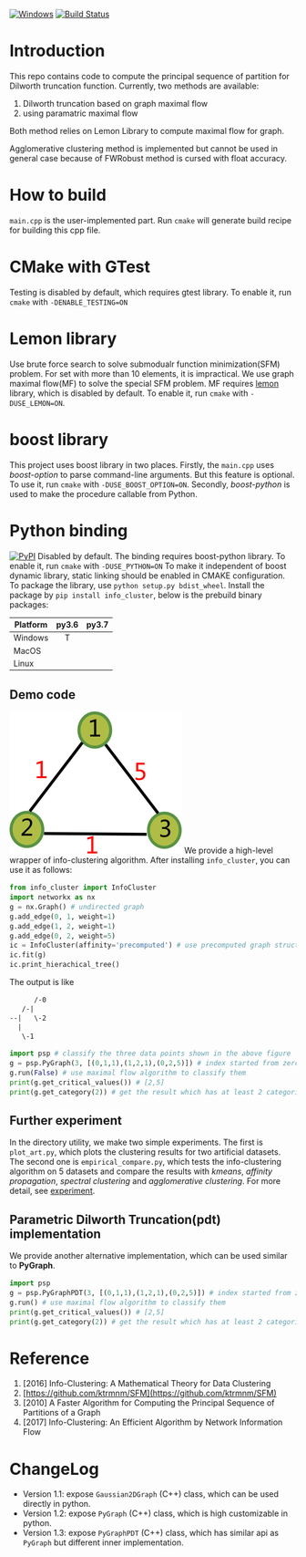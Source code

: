 [![Windows](https://ci.appveyor.com/api/projects/status/github/zhaofeng-shu33/principal_sequence_of_partition?branch=master&svg=true)](https://ci.appveyor.com/project/zhaofeng-shu33/principal-sequence-of-partition)
[![Build Status](https://api.travis-ci.com/zhaofeng-shu33/principal_sequence_of_partition.svg?branch=master)](https://travis-ci.com/zhaofeng-shu33/principal_sequence_of_partition/)
# Introduction
This repo contains code to compute the principal sequence of partition for Dilworth truncation function.
Currently, two methods are available:

1. Dilworth truncation based on graph maximal flow
2. using paramatric maximal flow

Both method relies on Lemon Library to compute maximal flow for graph.

Agglomerative clustering method is implemented but cannot be used in general case because of FWRobust method is cursed with float accuracy.

# How to build
`main.cpp` is the user-implemented part. Run `cmake` will generate build recipe for building this cpp file.

# CMake with GTest
Testing is disabled by default, which requires gtest library. To enable it, run `cmake` with `-DENABLE_TESTING=ON`

# Lemon library
Use brute force search to solve submodualr function minimization(SFM) problem. For set with more than 10 elements, it is impractical. We use graph maximal flow(MF) to solve the special SFM problem. MF requires [lemon](https://lemon.cs.elte.hu/trac/lemon) library, which is disabled by default. To enable it, run `cmake` with `-DUSE_LEMON=ON`. 

# boost library
This project uses boost library in two places. Firstly, the `main.cpp` uses *boost-option* to parse command-line arguments. But this feature is optional. To use it, run `cmake` with `-DUSE_BOOST_OPTION=ON`. Secondly, *boost-python* is used to make the procedure callable from Python.

# Python binding
[![PyPI](https://img.shields.io/pypi/v/info_cluster.svg)](https://pypi.org/project/info_cluster)
Disabled by default. The binding requires boost-python library. To enable it, run `cmake` with `-DUSE_PYTHON=ON`
To make it independent of boost dynamic library, static linking should be enabled in CMAKE configuration.
To package the library, use `python setup.py bdist_wheel`.
Install the package by `pip install info_cluster`, below is the prebuild
binary packages:

| Platform | py3.6 | py3.7 |
| -------- | :---: | :---: |
| Windows  |   T   |       |
| MacOS    |       |       |
| Linux    |       |       |

## Demo code
![](example.png)
We provide a high-level wrapper of info-clustering algorithm. 
After installing `info_cluster`, you can use it as follows:
```Python
from info_cluster import InfoCluster
import networkx as nx
g = nx.Graph() # undirected graph
g.add_edge(0, 1, weight=1)
g.add_edge(1, 2, weight=1)
g.add_edge(0, 2, weight=5)
ic = InfoCluster(affinity='precomputed') # use precomputed graph structure
ic.fit(g)
ic.print_hierachical_tree()
```
The output is like
```shell
      /-0
   /-|
--|   \-2
  |
   \-1
```
```Python
import psp # classify the three data points shown in the above figure
g = psp.PyGraph(3, [(0,1,1),(1,2,1),(0,2,5)]) # index started from zero, similarity is 5 for vertex 0 and 2
g.run(False) # use maximal flow algorithm to classify them
print(g.get_critical_values()) # [2,5]
print(g.get_category(2)) # get the result which has at least 2 categories, which is [1,0,1]
```    
## Further experiment
In the directory utility, we make two simple experiments. The first is `plot_art.py`, 
which plots the clustering results for two artificial datasets.
The second one is `empirical_compare.py`, which tests the info-clustering algorithm on 5 datasets
and compare the results with *kmeans*, *affinity propagation*, *spectral clustering* and *agglomerative clustering*.
For more detail, see [experiment](utility/README.md).

## Parametric Dilworth Truncation(pdt) implementation
We provide another alternative implementation, which can be used similar to **PyGraph**.
```Python
import psp
g = psp.PyGraphPDT(3, [(0,1,1),(1,2,1),(0,2,5)]) # index started from zero, similarity is 5 for vertex 0 and 2
g.run() # use maximal flow algorithm to classify them
print(g.get_critical_values()) # [2,5]
print(g.get_category(2)) # get the result which has at least 2 categories, which is [0,1,0]
```  

# Reference
1. [2016] Info-Clustering: A Mathematical Theory for Data Clustering
1. [https://github.com/ktrmnm/SFM](https://github.com/ktrmnm/SFM)
1. [2010] A Faster Algorithm for Computing the Principal Sequence of Partitions of a Graph
1. [2017] Info-Clustering: An Efficient Algorithm by Network Information Flow

# ChangeLog
* Version 1.1: expose `Gaussian2DGraph` (C++) class, which can be used directly in python.
* Version 1.2: expose `PyGraph` (C++) class, which is high customizable in python.
* Version 1.3: expose `PyGraphPDT` (C++) class, which has similar api as `PyGraph` but different inner implementation.